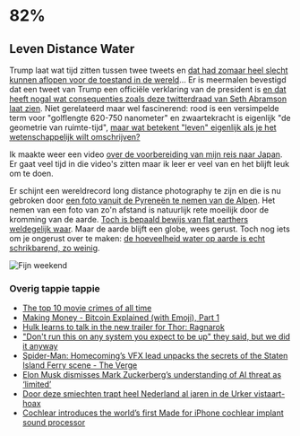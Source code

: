 # 82%

## Leven Distance Water

Trump laat wat tijd zitten tussen twee tweets en [dat had zomaar heel slecht kunnen aflopen voor de toestand in de wereld](https://daringfireball.net/linked/2017/07/26/nine-minutes)… Er is meermalen bevestigd dat een tweet van Trump een officiële verklaring van de president is  [en dat heeft nogal wat consequenties zoals deze twitterdraad van Seth Abramson laat zien](https://twitter.com/SethAbramson/status/890618530600636416). Niet gerelateerd maar wel fascinerend: rood is een versimpelde term voor "golflengte 620-750 nanometer" en zwaartekracht is eigenlijk "de geometrie van ruimte-tijd", [maar wat betekent "leven" eigenlijk als je het wetenschappelijk wilt omschrijven?](http://nautil.us/issue/50/emergence/how-do-you-say-life-in-physics-rp)

Ik maakte weer een video [over de voorbereiding van mijn reis naar Japan](https://youtu.be/5pHduwtmhFo). Er gaat veel tijd in die video's zitten maar ik leer er veel van en het blijft leuk om te doen.

Er schijnt een wereldrecord long distance photography te zijn en die is nu gebroken door [een foto vanuit de Pyreneën te nemen van de Alpen](https://beyondhorizons.eu/2016/08/03/pic-de-finestrelles-pic-gaspard-ecrins-443-km/amp/). Het nemen van een foto van zo'n afstand is natuurlijk rete moeilijk door de kromming van de aarde. [Toch is bepaald bewijs van flat earthers weldegelijk waar](https://qz.com/192700/the-guy-who-created-iphones-earth-image-explains-why-he-needed-to-fake-it/). Maar de aarde blijft een globe, wees gerust. Toch nog iets om je ongerust over te maken: [de hoeveelheid water op aarde is echt schrikbarend, zo weinig](https://www.youtube.com/watch?v=mxhxL1LzKww).

![Fijn weekend](http://media1.giphy.com/media/12oTcajW0MUqCA/giphy.gif)

### Overig tappie tappie

- [The top 10 movie crimes of all time](http://kottke.org/17/07/the-top-10-movie-crimes-of-all-time)
- [Making Money - Bitcoin Explained (with Emoji), Part 1](https://medium.com/@tessr/making-money-530d2bb2b8f7)
- [Hulk learns to talk in the new trailer for Thor: Ragnarok](https://www.theverge.com/2017/7/22/16015596/thor-ragnarok-trailer-marvel-sdcc-2017)
-  ["Don't run this on any system you expect to be up" they said, but we did it anyway](https://www.byte.nl/blog/dont-run-this-on-any-system-you-expect-to-be-up-they-said-but-we-did-it-anyway)
- [Spider-Man: Homecoming’s VFX lead unpacks the secrets of the Staten Island Ferry scene - The Verge](https://www.theverge.com/2017/7/14/15973770/spider-man-homecoming-ferry-scene-visual-effects)
- [Elon Musk dismisses Mark Zuckerberg’s understanding of AI threat as ‘limited’](https://www.theverge.com/2017/7/25/16024444/ai-safety-threat-elon-musk-mark-zuckerberg)
- [Door deze smiechten trapt heel Nederland al jaren in de Urker vistaart-hoax](https://munchies.vice.com/nl/article/8xap5k/nederland-trapt-al-jaren-in-de-urker-vistaart-hoax?utm_source=munchiesfbned)
- [Cochlear introduces the world’s first Made for iPhone cochlear implant sound processor](http://www.prnewswire.com/news-releases/cochlear-introduces-the-worlds-first-made-for-iphone-cochlear-implant-sound-processor-300494185.html)
